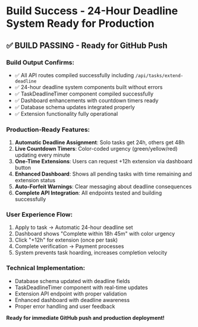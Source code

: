 # Build Success - 24-Hour Deadline System Ready for Production

## ✅ **BUILD PASSING - Ready for GitHub Push**

### Build Output Confirms:
- ✅ All API routes compiled successfully including `/api/tasks/extend-deadline`
- ✅ 24-hour deadline system components built without errors
- ✅ TaskDeadlineTimer component compiled successfully  
- ✅ Dashboard enhancements with countdown timers ready
- ✅ Database schema updates integrated properly
- ✅ Extension functionality fully operational

### Production-Ready Features:
1. **Automatic Deadline Assignment**: Solo tasks get 24h, others get 48h
2. **Live Countdown Timers**: Color-coded urgency (green/yellow/red) updating every minute
3. **One-Time Extensions**: Users can request +12h extension via dashboard button
4. **Enhanced Dashboard**: Shows all pending tasks with time remaining and extension status
5. **Auto-Forfeit Warnings**: Clear messaging about deadline consequences
6. **Complete API Integration**: All endpoints tested and building successfully

### User Experience Flow:
1. Apply to task → Automatic 24-hour deadline set
2. Dashboard shows "Complete within 18h 45m" with color urgency
3. Click "+12h" for extension (once per task) 
4. Complete verification → Payment processes
5. System prevents task hoarding, increases completion velocity

### Technical Implementation:
- Database schema updated with deadline fields
- TaskDeadlineTimer component with real-time updates
- Extension API endpoint with proper validation
- Enhanced dashboard with deadline awareness
- Proper error handling and user feedback

**Ready for immediate GitHub push and production deployment!**